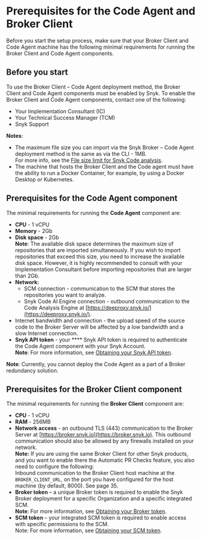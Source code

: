 # Prerequisites for the Code Agent and Broker Client

Before you start the setup process, make sure that your Broker Client and Code Agent machine has the following minimal requirements for running the Broker Client and Code Agent components.

## &#x20;**Before you start**

To use the Broker Client – Code Agent deployment method, the Broker Client and Code Agent components must be enabled by Snyk. To enable the Broker Client and Code Agent components, contact one of the following:

* Your Implementation Consultant (IC)
* Your Technical Success Manager (TCM)
* Snyk Support

**Notes**:

* The maximum file size you can import via the Snyk Broker – Code Agent deployment method is the same as via the CLI - 1MB.\
  For more info, see the [File size limit for Snyk Code analysis](https://docs.snyk.io/products/snyk-code/snyk-code-language-and-framework-support#file-size-limit-for-snyk-code-analysis).
* The machine that hosts the Broker Client and the Code agent must have the ability to run a Docker Container, for example, by using a Docker Desktop or Kubernetes.

## &#x20;Prerequisites for the Code Agent component

The minimal requirements for running the **Code Agent** component are:

* **CPU** - 1 vCPU
* **Memory** - 2Gb
* **Disk space** - 2Gb\
  **Note**: The available disk space determines the maximum size of repositories that are imported simultaneously. If you wish to import repositories that exceed this size, you need to increase the available disk space. However, it is highly recommended to consult with your Implementation Consultant before importing repositories that are larger than 2Gb.
* **Network:**
  * SCM connection - communication to the SCM that stores the repositories you want to analyze.
  * Snyk Code AI Engine connection - outbound communication to the Code Analysis Engine at [https://deeproxy.snyk.io/](https://deeproxy.snyk.io/).
* Internet bandwidth and connection - the upload speed of the source code to the Broker Server will be affected by a low bandwidth and a slow Internet connection.
* **Snyk API token** - your **** Snyk API token is required to authenticate the Code Agent component with your Snyk Account.\
  **Note**: For more information, see [Obtaining your Snyk API token](https://docs.snyk.io/features/snyk-broker/snyk-broker-code-agent/setting-up-the-code-agent-broker-client-deployment/step-1-obtaining-the-required-tokens-for-the-setup-procedure/obtaining-your-snyk-api-token).

**Note**: Currently, you cannot deploy the Code Agent as a part of a Broker redundancy solution.

## Prerequisites for the Broker Client component

The minimal requirements for running the **Broker Client** component are:

* **CPU** - 1 vCPU
* **RAM** - 256MB
* **Network access** - an outbound TLS (443) communication to the Broker Server at [https://broker.snyk.io](https://broker.snyk.io). This outbound communication should also be allowed by any firewalls installed on your network.\
  **Note:** If you are using the same Broker Client for other Snyk products, and you want to enable there the Automatic PR Checks feature, you also need to configure the following:\
  Inbound communication to the Broker Client host machine at the `BROKER_CLIENT_URL`, on the port you have configured for the host machine (by default, 8000). See page 35.
* **Broker token** – a unique Broker token is required to enable the Snyk Broker deployment for a specific Organization and a specific integrated SCM. \
  **Note**: For more information, see [Obtaining your Broker token](https://docs.snyk.io/features/snyk-broker/snyk-broker-code-agent/setting-up-the-code-agent-broker-client-deployment/step-1-obtaining-the-required-tokens-for-the-setup-procedure/obtaining-your-broker-token).
* **SCM token** – your integrated SCM token is required to enable access with specific permissions to the SCM. \
  Note: For more information, see [Obtaining your SCM token](https://docs.snyk.io/features/snyk-broker/snyk-broker-code-agent/setting-up-the-code-agent-broker-client-deployment/step-1-obtaining-the-required-tokens-for-the-setup-procedure/obtaining-your-scm-token).&#x20;

